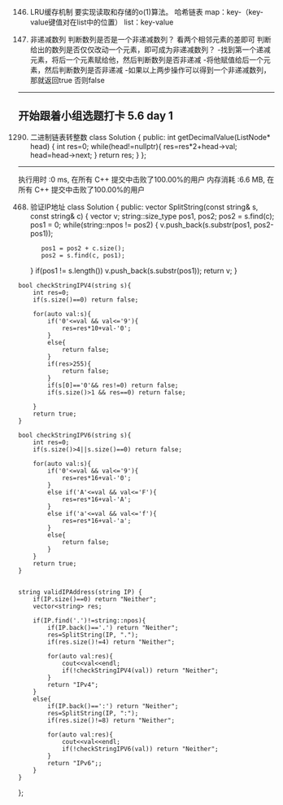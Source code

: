 146. LRU缓存机制
要实现读取和存储的o(1)算法。
哈希链表
map：key-（key-value键值对在list中的位置）
list：key-value

665. 非递减数列
判断数列是否是一个非递减数列？ 看两个相邻元素的差即可
判断给出的数列是否仅仅改动一个元素，即可成为非递减数列？
    -找到第一个递减元素，将后一个元素赋给他，然后判断数列是否非递减
    -将他赋值给后一个元素，然后判断数列是否非递减
    -如果以上两步操作可以得到一个非递减数列，那就返回true 否则false
------------------------------------------------------------------------------------------------------------------------------
开始跟着小组选题打卡
5.6 day 1
------------------------------------------------------------------------------------------------------------------------------

1290. 二进制链表转整数
class Solution {
public:
    int getDecimalValue(ListNode* head) {
        int res=0;
        while(head!=nullptr){
            res=res*2+head->val;
            head=head->next;
        }
        return res;
    }
};
------------------------------------------------------------------------------------------------------------------------------
执行用时 :0 ms, 在所有 C++ 提交中击败了100.00%的用户
内存消耗 :6.6 MB, 在所有 C++ 提交中击败了100.00%的用户

468. 验证IP地址
class Solution {
public:
    vector<string> SplitString(const string& s, const string& c)
    {
        vector<string> v;
        string::size_type pos1, pos2;
        pos2 = s.find(c);
        pos1 = 0;
        while(string::npos != pos2)
        {
            v.push_back(s.substr(pos1, pos2-pos1));

            pos1 = pos2 + c.size();
            pos2 = s.find(c, pos1);
        }
        if(pos1 != s.length())
            v.push_back(s.substr(pos1));
        return v;
    }

    bool checkStringIPV4(string s){
        int res=0;
        if(s.size()==0) return false;

        for(auto val:s){
            if('0'<=val && val<='9'){
                res=res*10+val-'0';
            }
            else{
                return false;
            }
            if(res>255){
                return false;
            }
            if(s[0]=='0'&& res!=0) return false;
            if(s.size()>1 && res==0) return false;

        }
        return true;
    }

    bool checkStringIPV6(string s){
        int res=0;
        if(s.size()>4||s.size()==0) return false;

        for(auto val:s){
            if('0'<=val && val<='9'){
                res=res*16+val-'0';
            }
            else if('A'<=val && val<='F'){
                res=res*16+val-'A';
            }
            else if('a'<=val && val<='f'){
                res=res*16+val-'a';
            }
            else{
                return false;
            }
        }
        return true;
    }


    string validIPAddress(string IP) {
        if(IP.size()==0) return "Neither";
        vector<string> res;
        
        if(IP.find('.')!=string::npos){
            if(IP.back()=='.') return "Neither";
            res=SplitString(IP, ".");
            if(res.size()!=4) return "Neither";

            for(auto val:res){
                cout<<val<<endl;
                if(!checkStringIPV4(val)) return "Neither";
            }
            return "IPv4";
        }
        else{
            if(IP.back()==':') return "Neither";
            res=SplitString(IP, ":");
            if(res.size()!=8) return "Neither";

            for(auto val:res){
                cout<<val<<endl;
                if(!checkStringIPV6(val)) return "Neither";
            }
            return "IPv6";;
        }
    }
};

